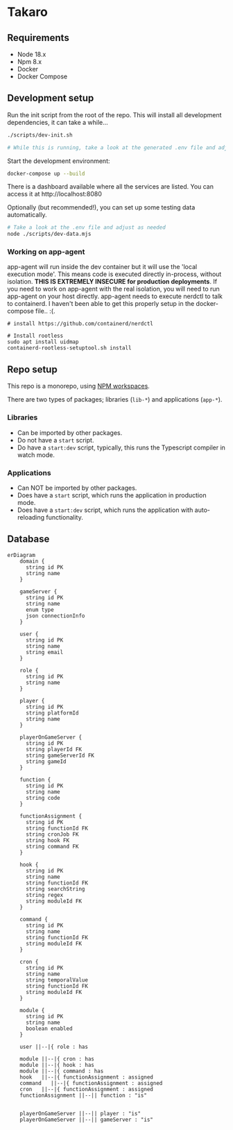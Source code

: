 # Takaro

## Requirements

- Node 18.x
- Npm 8.x
- Docker
- Docker Compose

## Development setup

Run the init script from the root of the repo. This will install all development dependencies, it can take a while...

```bash
./scripts/dev-init.sh 

# While this is running, take a look at the generated .env file and adjust as needed
```

Start the development environment:

```bash
docker-compose up --build
```

There is a dashboard available where all the services are listed. You can access it at http://localhost:8080

Optionally (but recommended!), you can set up some testing data automatically.

```bash
# Take a look at the .env file and adjust as needed
node ./scripts/dev-data.mjs
```

### Working on app-agent

 app-agent will run inside the dev container but it will use the 'local execution mode'. This means code is executed directly in-process, without isolation. **THIS IS EXTREMELY INSECURE for production deployments**. If you need to work on app-agent with the real isolation, you will need to run app-agent on your host directly. app-agent needs to execute nerdctl to talk to containerd. I haven't been able to get this properly setup in the docker-compose file.. :(.


```
# install https://github.com/containerd/nerdctl

# Install rootless
sudo apt install uidmap
containerd-rootless-setuptool.sh install
```

## Repo setup

This repo is a monorepo, using [NPM workspaces](https://docs.npmjs.com/cli/v7/using-npm/workspaces).

There are two types of packages; libraries (`lib-*`) and applications (`app-*`).

### Libraries

- Can be imported by other packages.
- Do not have a `start` script.
- Do have a `start:dev` script, typically, this runs the Typescript compiler in watch mode.

### Applications

- Can NOT be imported by other packages.
- Does have a `start` script, which runs the application in production mode.
- Does have a `start:dev` script, which runs the application with auto-reloading functionality.

## Database

```mermaid
erDiagram
    domain {
      string id PK
      string name
    }
    
    gameServer {
      string id PK
      string name
      enum type
      json connectionInfo 
    }

    user {
      string id PK
      string name
      string email
    }

    role {
      string id PK
      string name
    }
    
    player {
      string id PK
      string platformId
      string name
    }

    playerOnGameServer {
      string id PK
      string playerId FK
      string gameServerId FK
      string gameId
    }
    
    function {
      string id PK
      string name
      string code
    }

    functionAssignment {
      string id PK
      string functionId FK
      string cronJob FK
      string hook FK
      string command FK
    }

    hook {
      string id PK
      string name
      string functionId FK
      string searchString
      string regex
      string moduleId FK
    }

    command {
      string id PK
      string name
      string functionId FK
      string moduleId FK
    }

    cron {
      string id PK
      string name
      string temporalValue
      string functionId FK
      string moduleId FK
    }

    module {
      string id PK
      string name
      boolean enabled
    }

    user ||--|{ role : has

    module ||--|{ cron : has
    module ||--|{ hook : has
    module ||--|{ command : has
    hook   ||--|{ functionAssignment : assigned
    command   ||--|{ functionAssignment : assigned
    cron   ||--|{ functionAssignment : assigned
    functionAssignment ||--|| function : "is"


    playerOnGameServer ||--|| player : "is"
    playerOnGameServer ||--|| gameServer : "is"
```